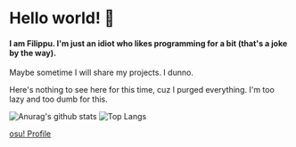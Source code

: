 # Hello world! 🌸
#### I am Filippu. I'm just an idiot who likes programming for a bit (that's a joke by the way).

Maybe sometime I will share my projects. I dunno.

Here's nothing to see here for this time, cuz I purged everything. I'm too lazy and too dumb for this.

![Anurag's github stats](https://github-readme-stats.vercel.app/api?username=Filippuuu&show_icons=true&theme=chartreuse-dark)
![Top Langs](https://github-readme-stats.vercel.app/api/top-langs/?username=Filippuuu&layout=compact&theme=chartreuse-dark)

[osu! Profile](https://osu.ppy.sh/users/Filippu)

<!--[![Anurag's github stats](https://github-readme-stats.vercel.app/api?username=Filippuuu)](https://github.com/anuraghazra/github-readme-stats)-->
